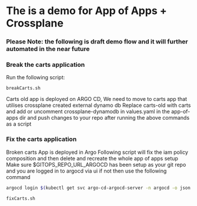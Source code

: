 # The is a demo for App of Apps + Crossplane

### Please Note: the following is draft demo flow and it will further automated in the near future

### Break the carts application
Run the following script:
```
breakCarts.sh
```
Carts old app is deployed on ARGO CD, We need to move to carts app that utilises crossplane created external dynamo db
Replace carts-old with carts and add or uncomment crossplane-dynamodb in values.yaml in the app-of-apps dir and push changes to your repo
after running the above commands as a script

### Fix the carts application

Broken carts App is deployed in Argo
Following script will fix the iam policy composition and then delete and recreate the whole app of apps setup
Make sure $GITOPS_REPO_URL_ARGOCD has been setup as your git repo and you are logged in to argocd via ui if not then use the following command

```bash
argocd login $(kubectl get svc argo-cd-argocd-server -n argocd -o json | jq --raw-output '.status.loadBalancer.ingress[0].hostname') --username admin --password $(kubectl -n argocd get secret argocd-initial-admin-secret -o jsonpath="{.data.password}" | base64 -d) --insecure
```

```
fixCarts.sh
```